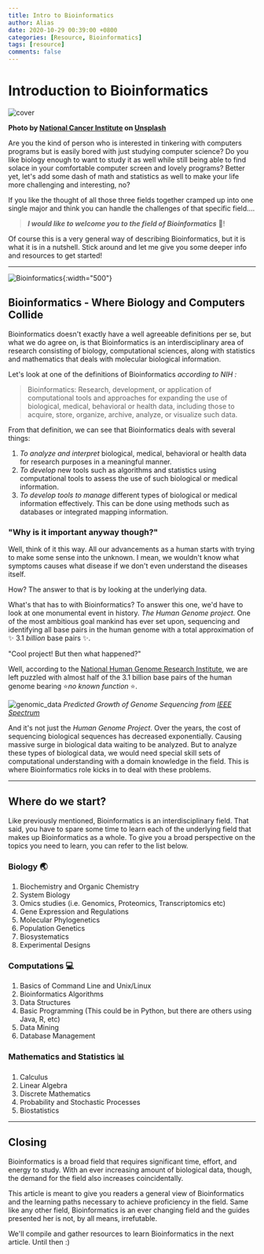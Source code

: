 ```yaml
---
title: Intro to Bioinformatics
author: Alias
date: 2020-10-29 00:39:00 +0800
categories: [Resource, Bioinformatics]
tags: [resource]
comments: false
---
```

# Introduction to Bioinformatics

![cover](https://source.unsplash.com/zz_3tCcrk7o/640x455)

__Photo by [National Cancer Institute](https://unsplash.com/@nci?utm_source=unsplash&utm_medium=referral&utm_content=creditCopyText) on [Unsplash](https://unsplash.com/photos/zz_3tCcrk7o)__

Are you the kind of person who is interested in tinkering with computers programs but is easily bored with just studying computer science? Do you like biology enough to want to study it as well while still being able to find solace in your comfortable computer screen and lovely programs? Better yet, let's add some dash of math and statistics as well to make your life more challenging and interesting, no?

If you like the thought of all those three fields together cramped up into one single major and think you can handle the challenges of that specific field....

> ***I would like to welcome you to the field of Bioinformatics*** 🥳!

Of course this is a very general way of describing Bioinformatics, but it is what it is in a nutshell. Stick around and let me give you some deeper info and resources to get started!
<hr>

![Bioinformatics](https://cdn.jsdelivr.net/gh/anggi3234/anggi3234.github.io@main/assets/img/sample/Bioinformatics.svg){:width="500"}
## Bioinformatics - Where Biology and Computers Collide

Bioinformatics doesn't exactly have a well agreeable definitions per se, but what we do agree on, is that Bioinformatics is an interdisciplinary area of research consisting of biology, computational sciences, along with statistics and mathematics that deals with molecular biological information. 

Let's look at one of the definitions of Bioinformatics *according to NIH :*

> Bioinformatics: Research, development, or application of computational tools and approaches for expanding the use of biological, medical, behavioral or health data, including those to acquire, store, organize, archive, analyze, or visualize such data.

From that definition, we can see that Bioinformatics deals with several things:
1. *To analyze and interpret* biological, medical, behavioral or health data for research purposes in a meaningful manner.
2. *To develop* new tools such as algorithms and statistics using computational tools to assess the use of such biological or medical information.
3. *To develop tools to manage* different types of biological or medical information effectively. This can be done using methods such as databases or integrated mapping information.

### "Why is it important anyway though?"

Well, think of it this way. All our advancements as a human starts with trying to make some sense into the unknown. I mean, we wouldn't know what symptoms causes what disease if we don't even understand the diseases itself. 

How? The answer to that is by looking at the underlying data.

What's that has to with Bioinformatics? To answer this one, we'd have to look at one monumental event in history. *The Human Genome project.* One of the most ambitious goal mankind has ever set upon, sequencing and identifying all base pairs in the human genome with a total approximation of ✨ 3.1 *billion* base pairs ✨. 

"Cool project! But then what happened?"

Well, according to the [National Human Genome Research Institute](https://www.genome.gov/25020000/online-education-kit-bioinformatics-introduction), we are left puzzled with almost half of the 3.1 billion base pairs of the human genome bearing ⭐*no known function* ⭐.  

![genomic_data](https://spectrum.ieee.org/image/MzExMzUyMQ.jpeg)
_Predicted Growth of Genome Sequencing from [IEEE Spectrum](https://spectrum.ieee.org/image/MzExMzUyMQ.jpeg)_

And it's not just the _Human Genome Project_. Over the years, the cost of sequencing biological sequences has decreased exponentially. Causing massive surge in biological data waiting to be analyzed. But to analyze these types of biological data, we would need special skill sets of computational understanding with a domain knowledge in the field. This is where Bioinformatics role kicks in to deal with these problems. 
<hr>

## Where do we start?

Like previously mentioned, Bioinformatics is an interdisciplinary field. That said, you have to spare some time to learn each of the underlying field that makes up Bioinformatics as a whole. To give you a broad perspective on the topics you need to learn, you can refer to the list below.

### Biology 🌏
1. Biochemistry and Organic Chemistry
2. System Biology
3. Omics studies (i.e. Genomics, Proteomics, Transcriptomics etc)
4. Gene Expression and Regulations
5. Molecular Phylogenetics
6. Population Genetics
7. Biosystematics
8. Experimental Designs

### Computations 💻
1. Basics of Command Line and Unix/Linux 
2. Bioinformatics Algorithms
3. Data Structures
4. Basic Programming (This could be in Python, but there are others using Java, R, etc)
5. Data Mining 
6. Database Management

### Mathematics and Statistics 📊
1. Calculus
2. Linear Algebra
3. Discrete Mathematics
4. Probability and Stochastic Processes
5. Biostatistics
<hr>

## Closing

Bioinformatics is a broad field that requires significant time, effort, and energy to study. With an ever increasing amount of biological data, though, the demand for the field also increases coincidentally.

This article is meant to give you readers a general view of Bioinformatics and the learning paths necessary to achieve proficiency in the field. Same like any other field, Bioinformatics is an ever changing field and the guides presented her is not, by all means, irrefutable. 

We'll compile and gather resources to learn Bioinformatics in the next article. Until then :)